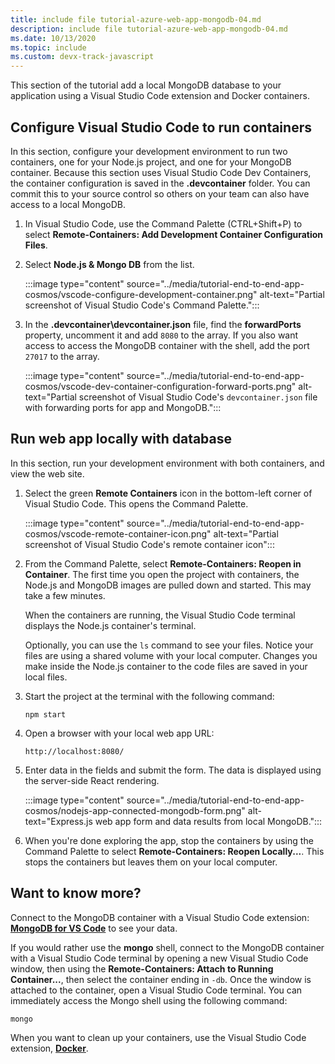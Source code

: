 ```yaml
---
title: include file tutorial-azure-web-app-mongodb-04.md
description: include file tutorial-azure-web-app-mongodb-04.md
ms.date: 10/13/2020
ms.topic: include
ms.custom: devx-track-javascript
---
```


This section of the tutorial add a local MongoDB database to your application using a Visual Studio Code extension and Docker containers.

## Configure Visual Studio Code to run containers

In this section, configure your development environment to run two containers, one for your Node.js project, and one for your MongoDB container. Because this section uses Visual Studio Code Dev Containers, the container configuration is saved in the **.devcontainer** folder. You can commit this to your source control so others on your team can also have access to a local MongoDB.  

1. In Visual Studio Code, use the Command Palette (CTRL+Shift+P) to select **Remote-Containers: Add Development Container Configuration Files**. 

1. Select **Node.js & Mongo DB** from the list.

    :::image type="content" source="../media/tutorial-end-to-end-app-cosmos/vscode-configure-development-container.png" alt-text="Partial screenshot of Visual Studio Code's Command Palette."::: 

1. In the **\.devcontainer\devcontainer.json** file, find the **forwardPorts** property, uncomment it and add `8080` to the array. If you also want access to access the MongoDB container with the shell, add the port `27017` to the array.  

    :::image type="content" source="../media/tutorial-end-to-end-app-cosmos/vscode-dev-container-configuration-forward-ports.png" alt-text="Partial screenshot of Visual Studio Code's `devcontainer.json` file with forwarding ports for app and MongoDB."::: 

## Run web app locally with database

In this section, run your development environment with both containers, and view the web site. 

1. Select the green **Remote Containers** icon in the bottom-left corner of Visual Studio Code. This opens the Command Palette. 

    :::image type="content" source="../media/tutorial-end-to-end-app-cosmos/vscode-remote-container-icon.png" alt-text="Partial screenshot of Visual Studio Code's remote container icon"::: 

1. From the Command Palette, select **Remote-Containers: Reopen in Container**. The first time you open the project with containers, the Node.js and MongoDB images are pulled down and started. This may take a few minutes. 

    When the containers are running, the Visual Studio Code terminal displays the Node.js container's terminal. 

    Optionally, you can use the `ls` command to see your files. Notice your files are using a shared volume with your local computer. Changes you make inside the Node.js container to the code files are saved in your local files.

1. Start the project at the terminal with the following command:

    ```console
    npm start
    ```

1. Open a browser with your local web app URL:

    ```
    http://localhost:8080/
    ```

1. Enter data in the fields and submit the form. The data is displayed using the server-side React rendering. 

    :::image type="content" source="../media/tutorial-end-to-end-app-cosmos/nodejs-app-connected-mongodb-form.png" alt-text="Express.js web app form and data results from local MongoDB.":::

1. When you're done exploring the app, stop the containers by using the Command Palette to select **Remote-Containers: Reopen Locally...**. This stops the containers but leaves them on your local computer. 

## Want to know more? 

Connect to the MongoDB container with a Visual Studio Code extension: **[MongoDB for VS Code](https://marketplace.visualstudio.com/items?itemName=mongodb.mongodb-vscode)** to see your data.

If you would rather use the **mongo** shell, connect to the MongoDB container with a Visual Studio Code terminal by opening a new Visual Studio Code window, then using the **Remote-Containers: Attach to Running Container...**, then select the container ending in `-db`. Once the window is attached to the container, open a Visual Studio Code terminal. You can immediately access the Mongo shell using the following command:

```console
mongo
```

When you want to clean up your containers, use the Visual Studio Code extension, **[Docker](https://marketplace.visualstudio.com/items?itemName=ms-azuretools.vscode-docker)**.
